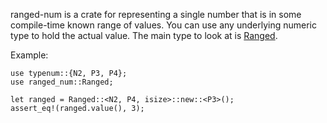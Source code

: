 ranged-num is a crate for representing a single number that is
in some compile-time known range of values. You can use any underlying
numeric type to hold the actual value. The main type to look at is
[Ranged](https://docs.rs/ranged-num/0.1.0/ranged_num/struct.Ranged.html). 

Example:

```
use typenum::{N2, P3, P4};
use ranged_num::Ranged;

let ranged = Ranged::<N2, P4, isize>::new::<P3>();
assert_eq!(ranged.value(), 3);
```
